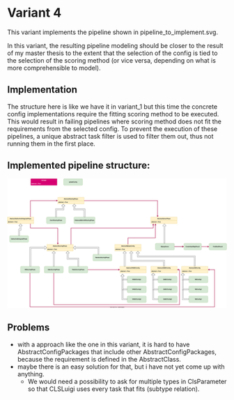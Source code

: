 # Variant 4

This variant implements the pipeline shown in pipeline_to_implement.svg.

In this variant, the resulting pipeline modeling should be closer to the result of my master thesis
to the extent that the selection of the config is tied to the selection of the scoring method
(or vice versa, depending on what is more comprehensible to model).

## Implementation

The structure here is like we have it in variant_1 but this time the concrete config implementations
require the fitting scoring method to be executed. This would result in failing pipelines
where scoring method does not fit the requirements from the selected config.
To prevent the execution of these pipelines, a unique abstract task filter is used to filter them out,
thus not running them in the first place.

## Implemented pipeline structure:

![variant_4](variant_4.svg)


## Problems

- with a approach like the one in this variant, it is hard to have AbstractConfigPackages that include other AbstractConfigPackages, because the requirement is defined in the AbstractClass.
- maybe there is an easy solution for that, but i have not yet come up with anything.
  - We would need a possibility to ask for multiple types in ClsParameter so that CLSLuigi uses every task that fits (subtype relation).
